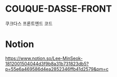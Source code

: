 # COUQUE-DASSE-FRONT
쿠크다스 프론트엔드 코드
# Notion
https://www.notion.so/Lee-MinSeok-1812001504044d3f9b8a31b731823db5?p=55e6a469586d4ea2852346ffb41d2579&pm=c
